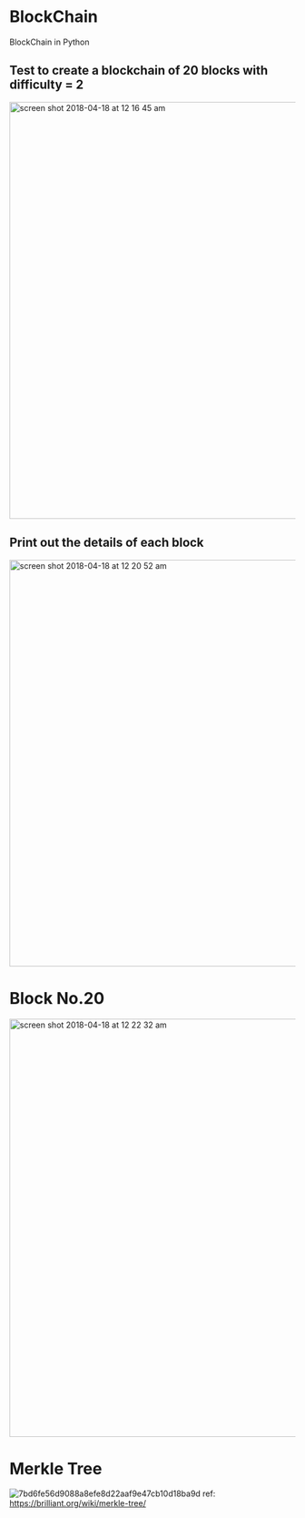 # BlockChain
BlockChain in Python



## Test to create a blockchain of 20 blocks with difficulty = 2
<img width="733" alt="screen shot 2018-04-18 at 12 16 45 am" src="https://user-images.githubusercontent.com/37820014/38911532-065f71c2-429e-11e8-8c5c-039467cfac79.png">

## Print out the details of each block
<img width="715" alt="screen shot 2018-04-18 at 12 20 52 am" src="https://user-images.githubusercontent.com/37820014/38911590-6c183d28-429e-11e8-8534-26ed240cbe27.png">

# Block No.20
<img width="735" alt="screen shot 2018-04-18 at 12 22 32 am" src="https://user-images.githubusercontent.com/37820014/38911636-ac51f8ac-429e-11e8-9ffb-69f5b78d4c56.png">


# Merkle Tree
![7bd6fe56d9088a8efe8d22aaf9e47cb10d18ba9d](https://user-images.githubusercontent.com/37820014/38957393-8126cbfa-4328-11e8-94a6-62d150d2fad4.png)
ref: https://brilliant.org/wiki/merkle-tree/
